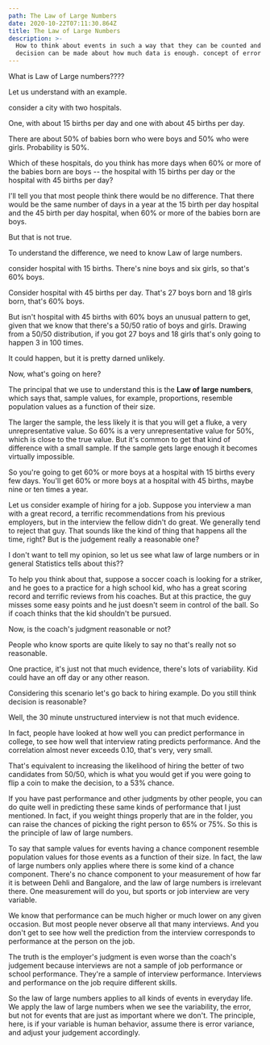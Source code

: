 ```yaml
---
path: The Law of Large Numbers
date: 2020-10-22T07:11:30.864Z
title: The Law of Large Numbers
description: >-
  How to think about events in such a way that they can be counted and a
  decision can be made about how much data is enough. concept of error variance
---
```

What is Law of Large numbers????

Let us understand with an example.

consider a city with two hospitals.

One, with about 15 births per day and one with about 45 births per day.

There are about 50% of babies born who were boys and 50% who were girls. Probability is 50%.

Which of these hospitals, do you think has more days when 60% or more of the babies born are boys -- the hospital with 15 births per day or the hospital with 45 births per day?

I'll tell you that most people think there would be no difference. That there would be the same number of days in a year at the 15 birth per day hospital and the 45 birth per day hospital, when 60% or more of the babies born are boys.

But that is not true. 

To understand the difference, we need to know Law of large numbers.

consider hospital with 15 births. There's nine boys and six girls, so that's 60% boys.

Consider hospital with 45 births per day.
 That's 27 boys born and 18 girls born, that's 60% boys. 

But isn't hospital with 45 births with 60% boys an unusual pattern to get, given that we know that there's a 50/50 ratio of boys and girls. Drawing from a 50/50 distribution, if you got 27 boys and 18 girls that's only going to happen 3 in 100 times. 

It could happen, but it is pretty darned unlikely.

Now, what's going on here? 

The principal that we use to understand this is the **Law of large numbers**, which says that, sample values, for example, proportions, resemble population values as a function of their size. 

The larger the sample, the less likely it is that you will get a fluke, a very unrepresentative value. So 60% is a very unrepresentative value for 50%, which is close to the true value.
 But it's common to get that kind of difference with a small sample. If the sample gets large enough it becomes virtually impossible.

So you're going to get 60% or more boys at a hospital with 15 births every few days. You'll get 60% or more boys at a hospital with 45 births, maybe nine or ten times a year. 

Let us consider example of hiring for a job. Suppose you interview a man with a great record, a terrific recommendations from his previous employers, but in the interview the fellow didn't do great. We generally tend to reject that guy. That sounds like the kind of thing that happens all the time, right? But is the  judgement really a reasonable one?

I don't want to tell my opinion, so let us see what law of large numbers or in general Statistics tells about this??

To help you think about that, suppose a soccer coach is looking for a striker, and he goes to a practice for a high school kid, who has a great scoring record and terrific reviews from his coaches. But at this practice, the guy misses some easy points and he just doesn't seem in control of the ball. So if coach thinks that the kid shouldn't be pursued. 

Now, is the coach's judgment reasonable or not?

People who know sports are quite likely to say no that's really not so reasonable.

One practice, it's just not that much evidence, there's lots of variability. Kid could have an off day or any other reason. 

Considering this scenario let's go back to hiring example. Do you still think decision is reasonable?

Well, the 30 minute unstructured interview is not that much evidence.

In fact, people have looked at how well you can predict performance in college, to see how well that interview rating predicts performance. And the correlation almost never exceeds 0.10, that's very, very small.

That's equivalent to increasing the likelihood of hiring the better of two candidates from 50/50, which is what you would get if you were going to flip a coin to make the decision, to a 53% chance.

If you have past performance and other judgments by other people, you can do quite well in predicting these same kinds of performance that I just mentioned. In fact, if you weight things properly that are in the folder, you can raise the chances of picking the right person to 65% or 75%. So this is the principle of law of large numbers.

To say that sample values for events having a chance component resemble population values for those events as a function of their size. In fact, the law of large numbers only applies where there is some kind of a chance component. There's no chance component to your measurement of how far it is between Dehli and Bangalore, and the law of large numbers is irrelevant there. One measurement will do you, but sports or job interview are very variable.

We know that performance can be much higher or much lower on any given occasion. But most people never observe all that many interviews. And you don't get to see how well the prediction from the interview corresponds to performance at the person on the job.

The truth is the employer's judgment is even worse than the coach's judgement because interviews are not a sample of job performance or school performance. They're a sample of interview performance. Interviews and performance on the job require different skills.

So the law of large numbers applies to all kinds of events in everyday life. We apply the law of large numbers when we see the variability, the error, but not for events that are just as important where we don't. The principle, here, is if your variable is human behavior, assume there is error variance, and adjust your judgement accordingly.

